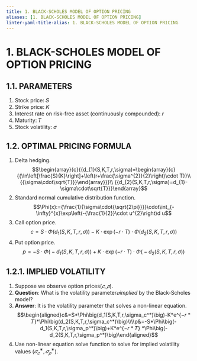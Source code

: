 ```yaml
---
title: 1. BLACK-SCHOLES MODEL OF OPTION PRICING
aliases: [1. BLACK-SCHOLES MODEL OF OPTION PRICING]
linter-yaml-title-alias: 1. BLACK-SCHOLES MODEL OF OPTION PRICING
---
```

# 1. BLACK-SCHOLES MODEL OF OPTION PRICING
## 1.1. PARAMETERS
1. Stock price: 𝑆
2. Strike price: 𝐾
3. Interest rate on risk-free asset (continuously compounded): 𝑟
4. Maturity: 𝑇
5. Stock volatility: 𝜎
## 1.2. OPTIMAL PRICING FORMULA

1. Delta hedging.$$\begin{array}{c}{{d_{1}(S,K,T,r,\sigma)=\begin{array}{c}{{\ln\left[\frac{S}{K}\right]+\left(r+\frac{\sigma^{2}}{2}\right)\cdot T}}\\ {{\sigma\cdot\sqrt{T}}}\end{array}}}\\ {{d_{2}(S,K,T,r,\sigma)=d_{1}-\sigma\cdot\sqrt{T}}}\end{array}$$
2. Standard normal cumulative distribution function.$$\Phi(x):={\frac{1}{\sigma\cdot{\sqrt{2\pi}}}}\cdot\int_{-\infty}^{x}\exp\left(-{\frac{1}{2}}\cdot u^{2}\right)d u$$
3. Call option price.$$c=S\cdot\Phi\big(d_{1}(S,K,T,r,\sigma)\big)-K\cdot\exp(-r\cdot T)\cdot\Phi\big(d_{2}(S,K,T,r,\sigma)\big)$$
4. Put option price.$$p=-S\cdot\Phi\bigl(-d_{1}(S,K,T,r,\sigma)\bigr)+K\cdot\exp(-r\cdot T)\cdot\Phi\bigl(-d_{2}(S,K,T,r,\sigma)\bigr)$$

## 1.2.1. IMPLIED VOLATILITY

1. Suppose we observe option prices$(𝑐, 𝑝)$.
2. **Question**: What is the volatility parameter$𝜎$*implied* by the Black-Scholes model?
3. **Answer**: It is the volatility parameter that solves a non-linear equation.$$\begin{aligned}c&=S*\Phi\big(d_1(S,K,T,r,\sigma_c^*)\big)-K*e^{−𝑟 * 𝑇}*\Phi\big(d_2(S,K,T,r,\sigma_c^*)\big)\\\\p&=-S*\Phi\big(-d_1(S,K,T,r,\sigma_p^*)\big)+K*e^{−𝑟 * 𝑇} *\Phi\big(-d_2(S,K,T,r,\sigma_p^*)\big)\end{aligned}$$
5. Use non-linear equation solve function to solve for implied volatility values ($𝜎_{𝑐}^∗, 𝜎_{𝑝}^∗$).